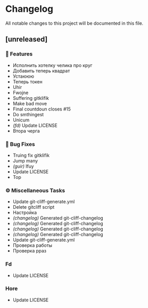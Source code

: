 # Changelog

All notable changes to this project will be documented in this file.

## [unreleased]

### 🚀 Features

- Исполнить хотелку челика про круг
- Добавить теперь квадрат
- Устаююю
- Теперь токен
- Uhir
- Fwojne
- Suffering gitklifik
- Make bad move
- Final countdoun closes #15
- Do smthingest
- Unicum
- *(fd)* Update LICENSE
- Втора черга

### 🐛 Bug Fixes

- Truing fix gitklifik
- Jump many
- *(guir)* Ifuy
- Update LICENSE
- Top

### ⚙️ Miscellaneous Tasks

- Update git-cliff-generate.yml
- Delete gitcliff script
- Настройка
- *(changelog)* Generated git-cliff-changelog
- *(changelog)* Generated git-cliff-changelog
- *(changelog)* Generated git-cliff-changelog
- *(changelog)* Generated git-cliff-changelog
- Update git-cliff-generate.yml
- Проверка работы
- Проверка рраз

### Fd

- Update LICENSE

### Hore

- Update LICENSE

<!-- generated by git-cliff -->
